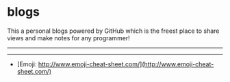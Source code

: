 # blogs
This a personal blogs powered by GitHub which is the freest place to share views and make notes for any programmer!

***
***

* [Emoji: http://www.emoji-cheat-sheet.com/](http://www.emoji-cheat-sheet.com/)

